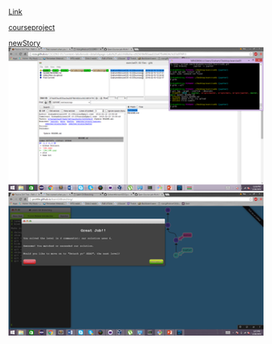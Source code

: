 [Link](https://github.com/GrahamAtkinson035/Exercise01)

[courseproject](https://github.com/GrahamAtkinson035/courseproject/tree/master)

[newStory](https://github.com/mskmoorthy/NewStory)
![](Lab3ScreenShot.png)
![](Lab3ScreenShot2.png)

